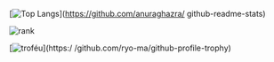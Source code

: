 [![Top Langs](https://github-readme-stats.vercel.app/api/top-langs/?username=gustavosillva0256&langs_count=20&theme=gruvbox&layout=compact)](https://github.com/anuraghazra/ github-readme-stats)

![rank](https://github-readme-stats.vercel.app/api?username=gustavosillva0256&show_icons=true&theme=gruvbox)

[![troféu](https://github-profile-trophy.vercel.app/?username=gustavosillva0256&theme=gruvbox&no-bg=true&no-frame=true&column=3&margin-w=15&margin-h=15)](https:/ /github.com/ryo-ma/github-profile-trophy)
